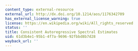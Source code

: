 ```yaml
---
content_type: external-resource
external_url: http://dx.doi.org/10.1214/aos/1176342709
has_external_license_warning: true
license: https://en.wikipedia.org/wiki/All_rights_reserved
status: ''
title: Consistent Autoregressive Spectral Estimates
uid: 61d3b4e1-95b1-4f7a-9696-92fbbd8b7d28
wayback_url: ''
---
```

